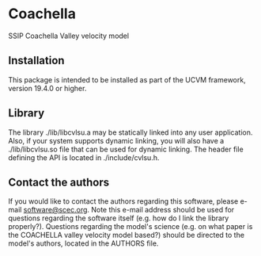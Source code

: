 # Coachella  

SSIP Coachella Valley velocity model

## Installation

This package is intended to be installed as part of the UCVM framework,
version 19.4.0 or higher. 

## Library

The library ./lib/libcvlsu.a may be statically linked into any
user application. Also, if your system supports dynamic linking,
you will also have a ./lib/libcvlsu.so file that can be used
for dynamic linking. The header file defining the API is located
in ./include/cvlsu.h.

## Contact the authors

If you would like to contact the authors regarding this software,
please e-mail software@scec.org. Note this e-mail address should
be used for questions regarding the software itself (e.g. how
do I link the library properly?). Questions regarding the model's
science (e.g. on what paper is the COACHELLA valley velocity model
based?) should be directed to the model's authors, located in the
AUTHORS file.
